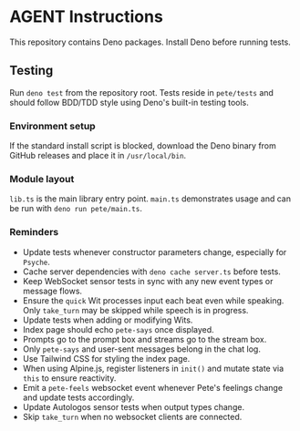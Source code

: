 # AGENT Instructions

This repository contains Deno packages. Install Deno before running tests.

## Testing

Run `deno test` from the repository root. Tests reside in `pete/tests` and
should follow BDD/TDD style using Deno's built-in testing tools.

### Environment setup

If the standard install script is blocked, download the Deno binary from GitHub
releases and place it in `/usr/local/bin`.

### Module layout

`lib.ts` is the main library entry point. `main.ts` demonstrates usage and can
be run with `deno run pete/main.ts`.

### Reminders

- Update tests whenever constructor parameters change, especially for `Psyche`.
- Cache server dependencies with `deno cache server.ts` before tests.
- Keep WebSocket sensor tests in sync with any new event types or message flows.
- Ensure the `quick` Wit processes input each beat even while speaking. Only
  `take_turn` may be skipped while speech is in progress.
- Update tests when adding or modifying Wits.
- Index page should echo `pete-says` once displayed.
- Prompts go to the prompt box and streams go to the stream box.
- Only `pete-says` and user-sent messages belong in the chat log.
- Use Tailwind CSS for styling the index page.
- When using Alpine.js, register listeners in `init()` and mutate state via
  `this` to ensure reactivity.
- Emit a `pete-feels` websocket event whenever Pete's feelings change and
  update tests accordingly.
- Update Autologos sensor tests when output types change.
- Skip `take_turn` when no websocket clients are connected.
